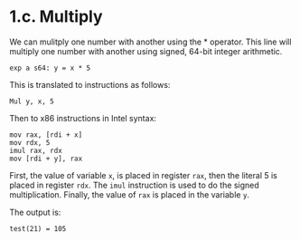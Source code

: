 # 1.c. Multiply

We can mulitply one number with another using the * operator. This line will multiply one number with another using signed, 64-bit integer arithmetic.

```
exp a s64: y = x * 5
```

This is translated to instructions as follows:

```
Mul y, x, 5
```

Then to x86 instructions in Intel syntax:

```
mov rax, [rdi + x]
mov rdx, 5
imul rax, rdx
mov [rdi + y], rax
```

First, the value of variable `x`, is placed in register `rax`, then the literal 5 is placed in register `rdx`. The `imul` instruction is used to do the signed multiplication. Finally, the value of `rax` is placed in the variable `y`.

The output is:

```
test(21) = 105
```
